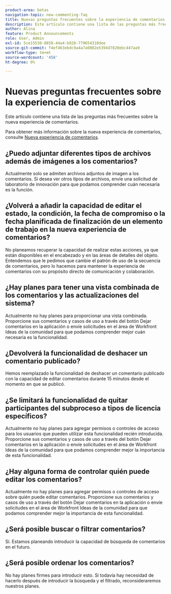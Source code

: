 ```yaml
---
product-area: betas
navigation-topic: new-commenting-faq
title: Nuevas preguntas frecuentes sobre la experiencia de comentarios
description: Este artículo contiene una lista de las preguntas más frecuentes sobre la nueva experiencia de comentarios.
author: Alina
feature: Product Announcements
role: User, Admin
exl-id: 5ce15530-0858-44a4-b928-779654310dee
source-git-commit: f4ef463ebdc9a4a7a0802e5394d7820ebc447aa9
workflow-type: tm+mt
source-wordcount: '458'
ht-degree: 0%

---
```


# Nuevas preguntas frecuentes sobre la experiencia de comentarios

Este artículo contiene una lista de las preguntas más frecuentes sobre la nueva experiencia de comentarios.

Para obtener más información sobre la nueva experiencia de comentarios, consulte [Nueva experiencia de comentarios](../../betas/new-commenting-experience-beta/unified-commenting-experience.md).

## ¿Puedo adjuntar diferentes tipos de archivos además de imágenes a los comentarios?

Actualmente solo se admiten archivos adjuntos de imagen a los comentarios. Si desea ver otros tipos de archivos, envíe una solicitud de laboratorio de innovación para que podamos comprender cuán necesaria es la función.

## ¿Volverá a añadir la capacidad de editar el estado, la condición, la fecha de compromiso o la fecha planificada de finalización de un elemento de trabajo en la nueva experiencia de comentarios?

No planeamos recuperar la capacidad de realizar estas acciones, ya que están disponibles en el encabezado y en las áreas de detalles del objeto. Entendemos que le pedimos que cambie el patrón de uso de la secuencia de comentarios, pero lo hacemos para mantener la experiencia de comentarios con su propósito directo de comunicación y colaboración.

## ¿Hay planes para tener una vista combinada de los comentarios y las actualizaciones del sistema?

Actualmente no hay planes para proporcionar una vista combinada. Proporcione sus comentarios y casos de uso a través del botón Dejar comentarios en la aplicación o envíe solicitudes en el área de Workfront Ideas de la comunidad para que podamos comprender mejor cuán necesaria es la funcionalidad.

## ¿Devolverá la funcionalidad de deshacer un comentario publicado?

Hemos reemplazado la funcionalidad de deshacer un comentario publicado con la capacidad de editar comentarios durante 15 minutos desde el momento en que se publicó.

## ¿Se limitará la funcionalidad de quitar participantes del subproceso a tipos de licencia específicos?

Actualmente no hay planes para agregar permisos o controles de acceso para los usuarios que pueden utilizar esta funcionalidad recién introducida. Proporcione sus comentarios y casos de uso a través del botón Dejar comentarios en la aplicación o envíe solicitudes en el área de Workfront Ideas de la comunidad para que podamos comprender mejor la importancia de esta funcionalidad.

## ¿Hay alguna forma de controlar quién puede editar los comentarios?

Actualmente no hay planes para agregar permisos o controles de acceso sobre quién puede editar comentarios. Proporcione sus comentarios y casos de uso a través del botón Dejar comentarios en la aplicación o envíe solicitudes en el área de Workfront Ideas de la comunidad para que podamos comprender mejor la importancia de esta funcionalidad.

## ¿Será posible buscar o filtrar comentarios?

Sí. Estamos planeando introducir la capacidad de búsqueda de comentarios en el futuro.

## ¿Será posible ordenar los comentarios?

No hay planes firmes para introducir esto. Si todavía hay necesidad de hacerlo después de introducir la búsqueda y el filtrado, reconsideraremos nuestros planes.
